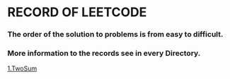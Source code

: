 # RECORD OF LEETCODE #

### The order of the solution to problems is from easy to difficult.

### More information to the records see in every Directory.

[1.TwoSum](https://github.com/Hanseltu/leet-record/tree/master/1.TwoSum)


